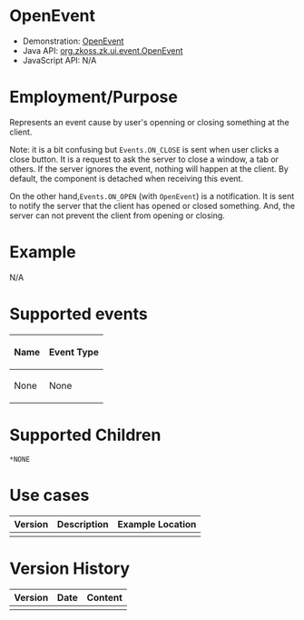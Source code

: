 

# OpenEvent

- Demonstration: [OpenEvent](http://www.zkoss.org/zkdemo/userguide/#e9)
- Java API: [org.zkoss.zk.ui.event.OpenEvent](https://www.zkoss.org/javadoc/latest/zk/org/zkoss/zk/ui/event/OpenEvent.html)
- JavaScript API: N/A

# Employment/Purpose

Represents an event cause by user's openning or closing something at the
client.

Note: it is a bit confusing but `Events.ON_CLOSE` is sent when user
clicks a close button. It is a request to ask the server to close a
window, a tab or others. If the server ignores the event, nothing will
happen at the client. By default, the component is detached when
receiving this event.

On the other hand,`Events.ON_OPEN` (with `OpenEvent`) is a notification.
It is sent to notify the server that the client has opened or closed
something. And, the server can not prevent the client from opening or
closing.

# Example

N/A

# Supported events

<table>
<thead>
<tr class="header">
<th><center>
<p>Name</p>
</center></th>
<th><center>
<p>Event Type</p>
</center></th>
</tr>
</thead>
<tbody>
<tr class="odd">
<td><p>None</p></td>
<td><p>None</p></td>
</tr>
</tbody>
</table>

# Supported Children

`*NONE`

# Use cases

| Version | Description | Example Location |
|---------|-------------|------------------|
|         |             |                  |

# Version History

| Version | Date | Content |
|---------|------|---------|
|         |      |         |


